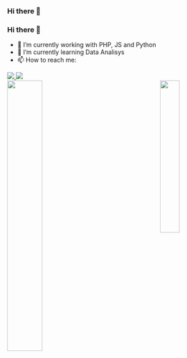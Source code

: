 ### Hi there 👋

<!--
**luucasfreitas/luucasfreitas** is a ✨ _special_ ✨ repository because its `README.md` (this file) appears on your GitHub profile.

Here are some ideas to get you started:

- 🔭 I’m currently working with PHP, JS and Python.
- 🌱 I’m currently learning Data Analisys.
- 👯 I’m looking to collaborate on ...
- 🤔 I’m looking for help with ...
- 💬 Ask me about ...
- 📫 How to reach me: ...
- 😄 Pronouns: ...
- ⚡ Fun fact: ...
-->
### Hi there 👋

- 🔭 I’m currently working with PHP, JS and Python
- 🌱 I’m currently learning Data Analisys
- 📫 How to reach me: 
<div> 
   <a href="https://www.linkedin.com/in/lucasfreitascj/" target="_blank"><img src="https://img.shields.io/badge/-LinkedIn-%230077B5?style=for-the-badge&logo=linkedin&logoColor=white" target="_blank" </a> 
  <a href = "mailto:lucasfreitascj@hotmail.com"><img src="https://img.shields.io/badge/-Gmail-%23333?style=for-the-badge&logo=gmail&logoColor=white" target="_blank"></a>
</div>

<div>
  <img align="left" height="40%" src="https://github-readme-stats.vercel.app/api?username=luucasfreitas&show_icons=true&theme=tokyonight&include_all_commits=true&count_private=true"/>
   <img align="right" height="30%" src="https://github-readme-stats.vercel.app/api/top-langs/?username=luucasfreitas&layout=compact&langs_count=7&theme=tokyonight"/>
</div>
    

   

